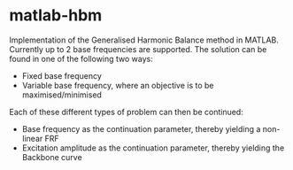 # matlab-hbm
Implementation of the Generalised Harmonic Balance method in MATLAB. Currently up to 2 base frequencies are supported. The solution can be found in one of the following two ways:

* Fixed base frequency
* Variable base frequency, where an objective is to be maximised/minimised

Each of these different types of problem can then be continued:

* Base frequency as the continuation parameter, thereby yielding a non-linear FRF
* Excitation amplitude as the continuation parameter, thereby yielding the Backbone curve
